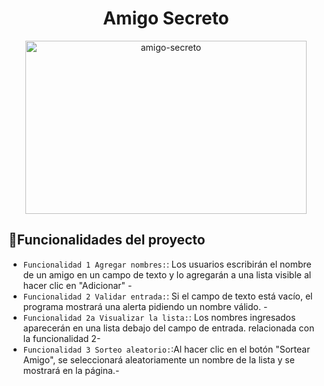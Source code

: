 <h1 align="center"> Amigo Secreto </h1>

<p align="center">
<img width="450" height="277" alt="amigo-secreto" src="https://github.com/user-attachments/assets/dfde2dfa-1f4b-46d0-8049-20898e3eccae" />
</p>


## :hammer:Funcionalidades del proyecto
- `Funcionalidad 1 Agregar nombres:`: Los usuarios escribirán el nombre de un amigo en un campo de texto y lo agregarán a una lista visible al hacer clic en "Adicionar" -
- `Funcionalidad 2 Validar entrada:`: Si el campo de texto está vacío, el programa mostrará una alerta pidiendo un nombre válido. -
- `Funcionalidad 2a Visualizar la lista:`: Los nombres ingresados aparecerán en una lista debajo del campo de entrada. relacionada con la funcionalidad 2-
- `Funcionalidad 3 Sorteo aleatorio:`:Al hacer clic en el botón "Sortear Amigo", se seleccionará aleatoriamente un nombre de la lista y se mostrará en la página.-
